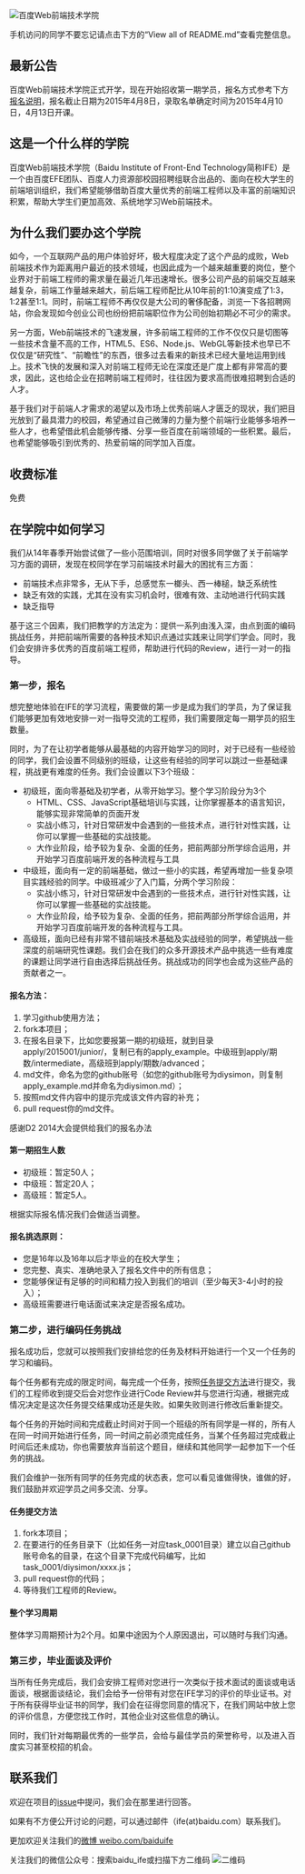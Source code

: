 ![百度Web前端技术学院](asset/github.jpg)

手机访问的同学不要忘记请点击下方的“View all of README.md”查看完整信息。

## 最新公告

百度Web前端技术学院正式开学，现在开始招收第一期学员，报名方式参考下方[报名说明](##%E7%AC%AC%E4%B8%80%E6%AD%A5%E6%8A%A5%E5%90%8D)，报名截止日期为2015年4月8日，录取名单确定时间为2015年4月10日，4月13日开课。

## 这是一个什么样的学院

百度Web前端技术学院（Baidu Institute of Front-End Technology简称IFE）是一个由百度EFE团队、百度人力资源部校园招聘组联合出品的、面向在校大学生的前端培训组织，我们希望能够借助百度大量优秀的前端工程师以及丰富的前端知识积累，帮助大学生们更加高效、系统地学习Web前端技术。

## 为什么我们要办这个学院

如今，一个互联网产品的用户体验好坏，极大程度决定了这个产品的成败，Web前端技术作为距离用户最近的技术领域，也因此成为一个越来越重要的岗位，整个业界对于前端工程师的需求量在最近几年迅速增长。很多公司产品的前端交互越来越复杂，前端工作量越来越大，前后端工程师配比从10年前的1:10演变成了1:3，1:2甚至1:1。同时，前端工程师不再仅仅是大公司的奢侈配备，浏览一下各招聘网站，你会发现如今创业公司也纷纷把前端职位作为公司创始初期必不可少的需求。

另一方面，Web前端技术的飞速发展，许多前端工程师的工作不仅仅只是切图等一些技术含量不高的工作，HTML5、ES6、Node.js、WebGL等新技术也早已不仅仅是“研究性”、“前瞻性”的东西，很多过去看来的新技术已经大量地运用到线上。技术飞快的发展和深入对前端工程师无论在深度还是广度上都有非常高的要求，因此，这也给企业在招聘前端工程师时，往往因为要求高而很难招聘到合适的人才。

基于我们对于前端人才需求的渴望以及市场上优秀前端人才匮乏的现状，我们把目光放到了最具潜力的校园，希望通过自己微薄的力量为整个前端行业能够多培养一些人才，也希望借此机会能够传播、分享一些百度在前端领域的一些积累。最后，也希望能够吸引到优秀的、热爱前端的同学加入百度。

## 收费标准

免费

## 在学院中如何学习

我们从14年春季开始尝试做了一些小范围培训，同时对很多同学做了关于前端学习方面的调研，发现在校同学在学习前端技术时最大的困扰有三方面：

* 前端技术点非常多，无从下手，总感觉东一榔头、西一棒槌，缺乏系统性
* 缺乏有效的实践，尤其在没有实习机会时，很难有效、主动地进行代码实践
* 缺乏指导

基于这三个因素，我们把教学的方法定为：提供一系列由浅入深，由点到面的编码挑战任务，并把前端所需要的各种技术知识点通过实践来让同学们学会。同时，我们会安排许多优秀的百度前端工程师，帮助进行代码的Review，进行一对一的指导。

### 第一步，报名

想完整地体验在IFE的学习流程，需要做的第一步是成为我们的学员，为了保证我们能够更加有效地安排一对一指导交流的工程师，我们需要限定每一期学员的招生数量。

同时，为了在让初学者能够从最基础的内容开始学习的同时，对于已经有一些经验的同学，我们会设置不同级别的班级，让这些有经验的同学可以跳过一些基础课程，挑战更有难度的任务。我们会设置以下3个班级：

* 初级班，面向零基础及初学者，从零开始学习。整个学习阶段分为3个
    * HTML、CSS、JavaScript基础培训与实践，让你掌握基本的语言知识，能够实现非常简单的页面开发
    * 实战小练习，针对日常研发中会遇到的一些技术点，进行针对性实践，让你可以掌握一些基础的实战技能。
    * 大作业阶段，给予较为复杂、全面的任务，把前两部分所学综合运用，并开始学习百度前端开发的各种流程与工具
* 中级班，面向有一定的前端基础，做过一些小的实践，希望再增加一些复杂项目实践经验的同学。中级班减少了入门篇，分两个学习阶段：
    * 实战小练习，针对日常研发中会遇到的一些技术点，进行针对性实践，让你可以掌握一些基础的实战技能。
    * 大作业阶段，给予较为复杂、全面的任务，把前两部分所学综合运用，并开始学习百度前端开发的各种流程与工具。
* 高级班，面向已经有非常不错前端技术基础及实战经验的同学，希望挑战一些深度的前端研究性课题。我们会在我们的众多开源技术产品中挑选一些有难度的课题让同学进行自由选择后挑战任务。挑战成功的同学也会成为这些产品的贡献者之一。

#### 报名方法：

1. 学习github使用方法；
2. fork本项目；
3. 在报名目录下，比如您要报第一期的初级班，就到目录apply/2015001/junior/，复制已有的apply_example。中级班到apply/期数/intermediate，高级班到apply/期数/advanced；
4. md文件，命名为您的github账号（如您的github账号为diysimon，则复制apply_example.md并命名为diysimon.md）；
5. 按照md文件内容中的提示完成该文件内容的补充；
6. pull request你的md文件。

感谢D2 2014大会提供给我们的报名办法

#### 第一期招生人数

* 初级班：暂定50人；
* 中级班：暂定20人；
* 高级班：暂定5人。

根据实际报名情况我们会做适当调整。

#### 报名挑选原则：

* 您是16年以及16年以后才毕业的在校大学生；
* 您完整、真实、准确地录入了报名文件中的所有信息；
* 您能够保证有足够的时间和精力投入到我们的培训（至少每天3-4小时的投入）；
* 高级班需要进行电话面试来决定是否报名成功。

### 第二步，进行编码任务挑战

报名成功后，您就可以按照我们安排给您的任务及材料开始进行一个又一个任务的学习和编码。

每个任务都有完成的限定时间，每完成一个任务，按照[任务提交方法](#任务提交方法)进行提交，我们的工程师收到提交后会对您作业进行Code Review并与您进行沟通，根据完成情况决定是这次任务提交结果成功还是失败。如果失败则进行修改后重新提交。

每个任务的开始时间和完成截止时间对于同一个班级的所有同学是一样的，所有人在同一时间开始进行任务，同一时间之前必须完成任务，当某个任务超过完成截止时间后还未成功，你也需要放弃当前这个题目，继续和其他同学一起参加下一个任务的挑战。

我们会维护一张所有同学的任务完成的状态表，您可以看见谁做得快，谁做的好，我们鼓励并欢迎学员之间多交流、分享。

#### 任务提交方法

1. fork本项目；
2. 在要进行的任务目录下（比如任务一对应task_0001目录）建立以自己github账号命名的目录，在这个目录下完成代码编写，比如task_0001/diysimon/xxxx.js；
3. pull request你的代码；
4. 等待我们工程师的Review。

#### 整个学习周期

整体学习周期预计为2个月。如果中途因为个人原因退出，可以随时与我们沟通。

### 第三步，毕业面谈及评价

当所有任务完成后，我们会安排工程师对您进行一次类似于技术面试的面谈或电话面谈，根据面谈结论，我们会给予一份带有对您在IFE学习的评价的毕业证书。对于所有获得毕业证书的同学，我们会在征得您同意的情况下，在我们网站中放上您的评价信息，方便您找工作时，其他企业对这些信息的确认。

同时，我们针对每期最优秀的一些学员，会给与最佳学员的荣誉称号，以及进入百度实习甚至校招的机会。

## 联系我们

欢迎在项目的<a href="https://github.com/baidu-ife/ife/issues" target="_blank">issue</a>中提问，我们会在那里进行回答。

如果有不方便公开讨论的问题，可以通过邮件（ife(at)baidu.com）联系我们。

更加欢迎关注我们的<a href="http://weibo.com/baiduife" target="_blank">微博 weibo.com/baiduife</a>

关注我们的微信公众号：搜索baidu_ife或扫描下方二维码
![二维码](asset/weixin.jpeg)
